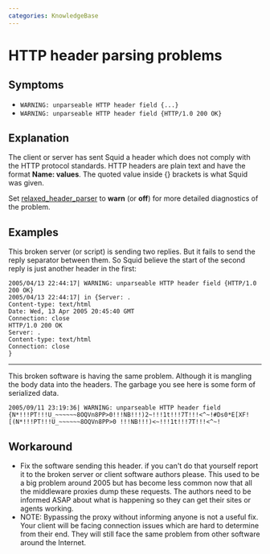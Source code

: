 ```yaml
---
categories: KnowledgeBase
---
```

# HTTP header parsing problems

## Symptoms

- `WARNING: unparseable HTTP header field {...}`
- `WARNING: unparseable HTTP header field {HTTP/1.0 200 OK}`

## Explanation

The client or server has sent Squid a header which does not comply with
the HTTP protocol standards. HTTP headers are plain text and have the
format **Name: values**. The quoted value inside {} brackets is what
Squid was given.

Set [relaxed_header_parser](http://www.squid-cache.org/Doc/config/relaxed_header_parser)
to **warn** (or **off**) for more detailed diagnostics of the problem.

## Examples

This broken server (or script) is sending two replies.
But it fails to send the reply separator between them. So Squid believe the start
of the second reply is just another header in the first:

    2005/04/13 22:44:17| WARNING: unparseable HTTP header field {HTTP/1.0 200 OK}
    2005/04/13 22:44:17| in {Server: .
    Content-type: text/html
    Date: Wed, 13 Apr 2005 20:45:40 GMT
    Connection: close
    HTTP/1.0 200 OK
    Server: .
    Content-type: text/html
    Connection: close
    }

---

This broken software is having the same problem. Although it is
mangling the body data into the headers. The garbage you see here is
some form of serialized data.


    2005/09/11 23:19:36| WARNING: unparseable HTTP header field {N*!!!PT!!!U_~~~~~~8OQVn8PP>0!!!NB!!!)2~!!!1t!!!7T!!!<^~!#Ds0*E[XF![(N*!!!PT!!!U_~~~~~~8OQVn8PP>0 !!!NB!!!)<~!!!1t!!!7T!!!<^~! 

## Workaround

- Fix the software sending this header. if you can't do that yourself
    report it to the broken server or client software authors please.
    This used to be a big problem around 2005 but has become less common
    now that all the middleware proxies dump these requests. The authors
    need to be informed ASAP about what is happening so they can get
    their sites or agents working.
- NOTE: Bypassing the proxy without informing anyone is not a useful
    fix. Your client will be facing connection issues which are hard to
    determine from their end. They will still face the same problem from
    other software around the Internet.

